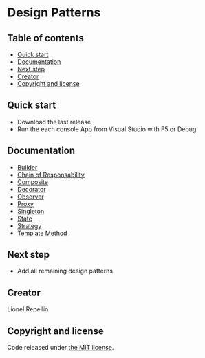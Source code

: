 Design Patterns
=====

## Table of contents

- [Quick start](#quick-start)
- [Documentation](#documentation)
- [Next step](#next-step)
- [Creator](#creator)
- [Copyright and license](#copyright-and-license)

## Quick start

- Download the last release
- Run the each console App from Visual Studio with F5 or Debug.

## Documentation

- [Builder](http://en.wikipedia.org/wiki/Builder_pattern)
- [Chain of Responsability](http://en.wikipedia.org/wiki/Chain-of-responsibility_pattern)
- [Composite](http://en.wikipedia.org/wiki/Composite_pattern)
- [Decorator](http://en.wikipedia.org/wiki/Decorator_pattern)
- [Observer](http://en.wikipedia.org/wiki/Observer_pattern)
- [Proxy](http://en.wikipedia.org/wiki/Proxy_pattern)
- [Singleton](http://en.wikipedia.org/wiki/Singleton_pattern)
- [State](http://en.wikipedia.org/wiki/State_pattern)
- [Strategy](http://en.wikipedia.org/wiki/Strategy_pattern)
- [Template Method](http://en.wikipedia.org/wiki/Template_method_pattern)

## Next step

- Add all remaining design patterns

## Creator

Lionel Repellin

## Copyright and license

Code released under [the MIT license](https://github.com/twbs/bootstrap/blob/master/LICENSE).